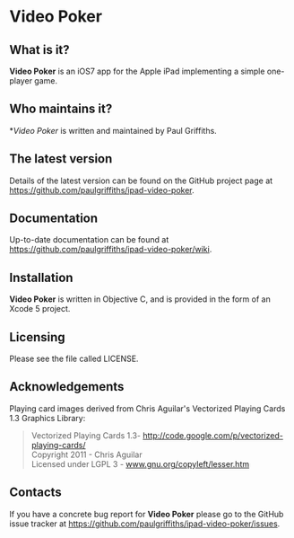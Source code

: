 Video Poker
===========

What is it?
-----------

**Video Poker** is an iOS7 app for the Apple iPad implementing a simple
one-player game.

Who maintains it?
-----------------
**Video Poker* is written and maintained by Paul Griffiths.

The latest version
------------------
Details of the latest version can be found on the GitHub project page at
<https://github.com/paulgriffiths/ipad-video-poker>.

Documentation
-------------
Up-to-date documentation can be found at
<https://github.com/paulgriffiths/ipad-video-poker/wiki>.

Installation
------------
**Video Poker** is written in Objective C, and is provided in the form of
an Xcode 5 project.

Licensing
---------
Please see the file called LICENSE.

Acknowledgements
----------------
Playing card images derived from Chris Aguilar's Vectorized Playing Cards 1.3 Graphics
Library:

> Vectorized Playing Cards 1.3- <http://code.google.com/p/vectorized-playing-cards/>  
> Copyright 2011 - Chris Aguilar  
> Licensed under LGPL 3 - www.gnu.org/copyleft/lesser.htm

Contacts
--------
If you have a concrete bug report for **Video Poker** please go to the GitHub
issue tracker at <https://github.com/paulgriffiths/ipad-video-poker/issues>.
